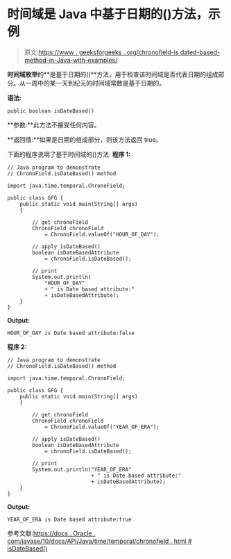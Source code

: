 # 时间域是 Java 中基于日期的()方法，示例

> 原文:[https://www . geeksforgeeks . org/chronofield-is dated-based-method-in-Java-with-examples/](https://www.geeksforgeeks.org/chronofield-isdatebased-method-in-java-with-examples/)

**时间域枚举**的**是基于日期的()**方法，用于检查该时间域是否代表日期的组成部分。从一周中的某一天到纪元的时间域常数是基于日期的。

**语法:**

```
public boolean isDateBased()

```

**参数:**此方法不接受任何内容。

**返回值:**如果是日期的组成部分，则该方法返回 true。

下面的程序说明了基于时间域的()方法:
**程序 1:**

```
// Java program to demonstrate
// ChronoField.isDateBased() method

import java.time.temporal.ChronoField;

public class GFG {
    public static void main(String[] args)
    {

        // get chronoField
        ChronoField chronoField
            = ChronoField.valueOf("HOUR_OF_DAY");

        // apply isDateBased()
        boolean isDateBasedAttribute
            = chronoField.isDateBased();

        // print
        System.out.println(
            "HOUR_OF_DAY"
            + " is Date based attribute:"
            + isDateBasedAttribute);
    }
}
```

**Output:**

```
HOUR_OF_DAY is Date based attribute:false

```

**程序 2:**

```
// Java program to demonstrate
// ChronoField.isDateBased() method

import java.time.temporal.ChronoField;

public class GFG {
    public static void main(String[] args)
    {

        // get chronoField
        ChronoField chronoField
            = ChronoField.valueOf("YEAR_OF_ERA");

        // apply isDateBased()
        boolean isDateBasedAttribute
            = chronoField.isDateBased();

        // print
        System.out.println("YEAR_OF_ERA"
                           + " is Date based attribute:"
                           + isDateBasedAttribute);
    }
}
```

**Output:**

```
YEAR_OF_ERA is Date based attribute:true

```

参考文献:[https://docs . Oracle . com/javase/10/docs/API/Java/time/temporal/chronofield . html # isDateBased()](https://docs.oracle.com/javase/10/docs/api/java/time/temporal/ChronoField.html#isDateBased())